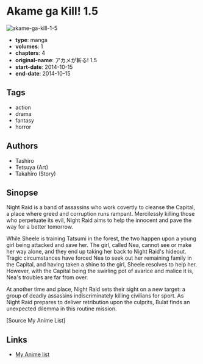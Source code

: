 # Akame ga Kill! 1.5

![akame-ga-kill-1-5](https://cdn.myanimelist.net/images/manga/1/207679.jpg)

-   **type**: manga
-   **volumes**: 1
-   **chapters**: 4
-   **original-name**: アカメが斬る! 1.5
-   **start-date**: 2014-10-15
-   **end-date**: 2014-10-15

## Tags

-   action
-   drama
-   fantasy
-   horror

## Authors

-   Tashiro
-   Tetsuya (Art)
-   Takahiro (Story)

## Sinopse

Night Raid is a band of assassins who work covertly to cleanse the Capital, a place where greed and corruption runs rampant. Mercilessly killing those who perpetuate its evil, Night Raid aims to help the innocent and pave the way for a better tomorrow.

While Sheele is training Tatsumi in the forest, the two happen upon a young girl being attacked and save her. The girl, called Nea, cannot see or make her way alone, and they end up taking her back to Night Raid's hideout. Tragic circumstances have forced Nea to seek out her remaining family in the Capital, and having taken a shine to the girl, Sheele resolves to help her. However, with the Capital being the swirling pot of avarice and malice it is, Nea's troubles are far from over.

At another time and place, Night Raid sets their sight on a new target: a group of deadly assassins indiscriminately killing civilians for sport. As Night Raid prepares to deliver retribution upon the culprits, Bulat finds an unexpected dilemma in this routine mission.

[Source My Anime List]

## Links

-   [My Anime list](https://myanimelist.net/manga/92377/Akame_ga_Kill_15)
